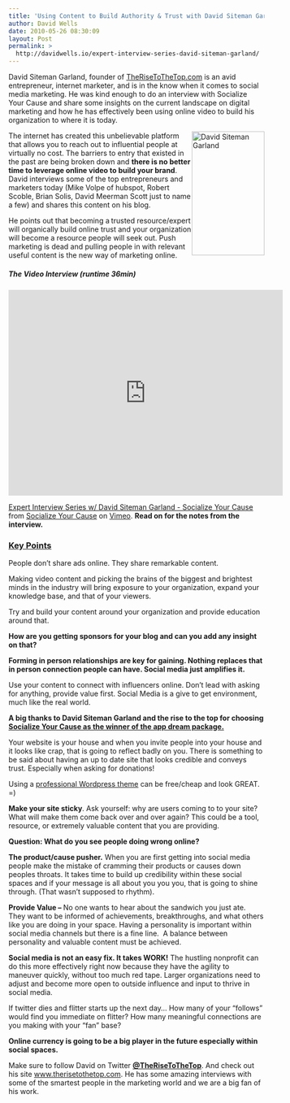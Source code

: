 ```yaml
---
title: 'Using Content to Build Authority & Trust with David Siteman Garland'
author: David Wells
date: 2010-05-26 08:30:09
layout: Post
permalink: >
  http://davidwells.io/expert-interview-series-david-siteman-garland/
---
```


David Siteman Garland, founder of <a href="http://therisetothetop.com/">TheRiseToTheTop.com</a> is an avid entrepreneur, internet marketer, and is in the know when it comes to social media marketing. He was kind enough to do an interview with Socialize Your Cause and share some insights on the current landscape on digital marketing and how he has effectively been using online video to build his organization to where it is today.

<a href="http://www.davidwells.tv/wp-content/uploads/2010/05/DavidSitemanGarland1.png"><img style="display: inline; margin-left: 0px; margin-right: 0px; border: 0px;" title="David Siteman Garland" src="http://www.davidwells.tv/wp-content/uploads/2010/05/DavidSitemanGarland_thumb1.png" border="0" alt="David Siteman Garland" width="143" height="244" align="right" /></a>The internet has created this unbelievable platform that allows you to reach out to influential people at virtually no cost. The barriers to entry that existed in the past are being broken down and <strong>there is no better time to leverage online video to build your brand</strong>. David interviews some of the top entrepreneurs and marketers today (Mike Volpe of hubspot, Robert Scoble, Brian Solis, David Meerman Scott just to name a few) and shares this content on his blog.

He points out that becoming a<strong> </strong>trusted resource/expert will organically build online trust and your organization will become a  resource people will seek out. Push marketing is dead and pulling people in with relevant useful   content is the new way of marketing online.
<h5>The Video Interview (runtime 36min)</h5>
<object classid="clsid:d27cdb6e-ae6d-11cf-96b8-444553540000" width="540" height="405" codebase="http://download.macromedia.com/pub/shockwave/cabs/flash/swflash.cab#version=6,0,40,0"><param name="allowfullscreen" value="true" /><param name="allowscriptaccess" value="always" /><param name="src" value="http://vimeo.com/moogaloop.swf?clip_id=12012236&amp;server=vimeo.com&amp;show_title=1&amp;show_byline=1&amp;show_portrait=0&amp;color=00ADEF&amp;fullscreen=1" /><embed type="application/x-shockwave-flash" width="540" height="405" src="http://vimeo.com/moogaloop.swf?clip_id=12012236&amp;server=vimeo.com&amp;show_title=1&amp;show_byline=1&amp;show_portrait=0&amp;color=00ADEF&amp;fullscreen=1" allowscriptaccess="always" allowfullscreen="true"></embed></object>

<a href="http://vimeo.com/12012236">Expert Interview Series w/ David Siteman Garland - Socialize Your Cause</a> from <a href="http://vimeo.com/socializedcause">Socialize Your Cause</a> on <a href="http://vimeo.com">Vimeo</a>. <strong>Read on for the notes from the interview.</strong>
<!--more-->
<h3><strong><strong><span style="text-decoration: underline;">Key Points</span>
</strong></strong></h3>
People don’t share ads online. They share remarkable content.

Making video content and picking the brains of the biggest and brightest  minds in the industry will bring exposure to your organization, expand  your knowledge base, and that of your viewers.

Try and build your content around your organization and provide education around that.

<strong>How are you getting sponsors for your blog and can you add any insight on that?</strong>

<strong>Forming in person relationships are key for gaining. Nothing replaces that in person connection people can have. Social media just amplifies it. </strong>

Use your content to connect with influencers online. Don’t lead with asking for anything, provide value first. Social Media is a give to get environment, much like the real world.

<strong>A big thanks to David Siteman Garland and the rise to the top for choosing <a href="http://blog.therisetothetop.com/2010/03/congratulations-app-dream-package-contest-winner/">Socialize Your Cause as the winner of the app dream package.</a> </strong>

Your website is your house and when you invite people into your house and it looks like crap, that is going to reflect badly on you. There is something to be said about having an up to date site that looks credible and conveys trust. Especially when asking for donations!

Using a <a href="http://www.socializeyourcause.org/services/web-design-services/wordpress-themes/">professional Wordpress theme</a> can be free/cheap and look GREAT. =)

<strong>Make your site sticky</strong>. Ask yourself: why are users coming to to your site? What will make them come back over and over again? This could be a tool, resource, or extremely valuable content that you are providing.

<strong>Question: What do you see people doing wrong online? </strong><strong></strong>

<strong>The product/cause pusher.</strong> When you are first getting into social media people make the mistake of cramming their products or causes down peoples throats. It takes time to build up credibility within these social spaces and if your message is all about you you you, that is going to shine through. (That wasn’t supposed to rhythm).

<strong>Provide Value – </strong>No one wants to hear about the sandwich you just ate. They want to be informed of achievements, breakthroughs, and what others like you are doing in your space. Having a personality is important within social media channels but there is a fine line.  A balance between personality and valuable content must be achieved.<strong></strong>

<strong>Social media is not an easy fix. It takes WORK!</strong> The hustling nonprofit can do this more effectively right now because they have the agility to maneuver quickly, without too much red tape. Larger organizations need to adjust and become more open to outside influence and input to thrive in social media.

If twitter dies and flitter starts up the next day… How many of your “follows” would find you immediate on flitter? How many meaningful connections are you making with your “fan” base?

<strong>Online currency is going to be a big player in the future especially within social spaces.</strong>

Make sure to follow David on Twitter <a href="http://twitter.com/therisetothetop"><strong>@TheRiseToTheTop</strong></a>. And check out his site <a href="http://www.therisetothetop.com">www.therisetothetop.com</a>. He has some amazing interviews with some of the smartest people in the marketing world and we are a big fan of his work.

